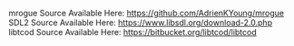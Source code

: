 mrogue Source Available Here: https://github.com/AdrienKYoung/mrogue
SDL2 Source Available Here: https://www.libsdl.org/download-2.0.php
libtcod Source Available Here: https://bitbucket.org/libtcod/libtcod
